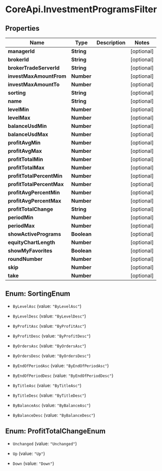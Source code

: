 # CoreApi.InvestmentProgramsFilter

## Properties
Name | Type | Description | Notes
------------ | ------------- | ------------- | -------------
**managerId** | **String** |  | [optional] 
**brokerId** | **String** |  | [optional] 
**brokerTradeServerId** | **String** |  | [optional] 
**investMaxAmountFrom** | **Number** |  | [optional] 
**investMaxAmountTo** | **Number** |  | [optional] 
**sorting** | **String** |  | [optional] 
**name** | **String** |  | [optional] 
**levelMin** | **Number** |  | [optional] 
**levelMax** | **Number** |  | [optional] 
**balanceUsdMin** | **Number** |  | [optional] 
**balanceUsdMax** | **Number** |  | [optional] 
**profitAvgMin** | **Number** |  | [optional] 
**profitAvgMax** | **Number** |  | [optional] 
**profitTotalMin** | **Number** |  | [optional] 
**profitTotalMax** | **Number** |  | [optional] 
**profitTotalPercentMin** | **Number** |  | [optional] 
**profitTotalPercentMax** | **Number** |  | [optional] 
**profitAvgPercentMin** | **Number** |  | [optional] 
**profitAvgPercentMax** | **Number** |  | [optional] 
**profitTotalChange** | **String** |  | [optional] 
**periodMin** | **Number** |  | [optional] 
**periodMax** | **Number** |  | [optional] 
**showActivePrograms** | **Boolean** |  | [optional] 
**equityChartLength** | **Number** |  | [optional] 
**showMyFavorites** | **Boolean** |  | [optional] 
**roundNumber** | **Number** |  | [optional] 
**skip** | **Number** |  | [optional] 
**take** | **Number** |  | [optional] 


<a name="SortingEnum"></a>
## Enum: SortingEnum


* `ByLevelAsc` (value: `"ByLevelAsc"`)

* `ByLevelDesc` (value: `"ByLevelDesc"`)

* `ByProfitAsc` (value: `"ByProfitAsc"`)

* `ByProfitDesc` (value: `"ByProfitDesc"`)

* `ByOrdersAsc` (value: `"ByOrdersAsc"`)

* `ByOrdersDesc` (value: `"ByOrdersDesc"`)

* `ByEndOfPeriodAsc` (value: `"ByEndOfPeriodAsc"`)

* `ByEndOfPeriodDesc` (value: `"ByEndOfPeriodDesc"`)

* `ByTitleAsc` (value: `"ByTitleAsc"`)

* `ByTitleDesc` (value: `"ByTitleDesc"`)

* `ByBalanceAsc` (value: `"ByBalanceAsc"`)

* `ByBalanceDesc` (value: `"ByBalanceDesc"`)




<a name="ProfitTotalChangeEnum"></a>
## Enum: ProfitTotalChangeEnum


* `Unchanged` (value: `"Unchanged"`)

* `Up` (value: `"Up"`)

* `Down` (value: `"Down"`)




